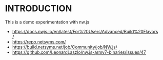 INTRODUCTION
============

This is a demo experimentation with nw.js
* https://docs.nwjs.io/en/latest/For%20Users/Advanced/Build%20Flavors/
* https://repo.netsyms.com/
* https://build.netsyms.net/job/Community/job/NW.js/
* https://github.com/LeonardLaszlo/nw.js-armv7-binaries/issues/47
